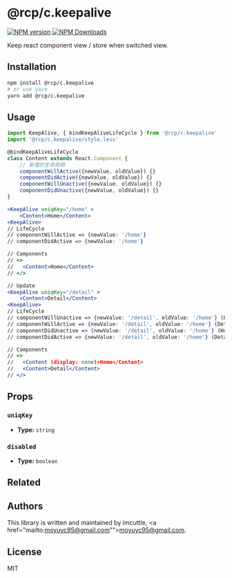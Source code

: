 # @rcp/c.keepalive

[![NPM version](https://img.shields.io/npm/v/@rcp/c.keepalive.svg?style=flat-square)](https://www.npmjs.com/package/@rcp/c.keepalive)
[![NPM Downloads](https://img.shields.io/npm/dm/@rcp/c.keepalive.svg?style=flat-square&maxAge=43200)](https://www.npmjs.com/package/@rcp/c.keepalive)

Keep react component view / store when switched view.

## Installation

```bash
npm install @rcp/c.keepalive
# or use yarn
yarn add @rcp/c.keepalive
```

## Usage

```jsx
import KeepAlive, { bindKeepAliveLifeCycle } from '@rcp/c.keepalive'
import '@rcp/c.keepalive/style.less'

@bindKeepAliveLifeCycle
class Content extends React.Component {
    // 新增的生命周期
    componentWillActive({newValue, oldValue}) {}
    componentDidActive({newValue, oldValue}) {}
    componentWillUnactive({newValue, oldValue}) {}
    componentDidUnactive({newValue, oldValue}) {}
}

<KeepAlive uniqKey="/home" >
    <Content>Home</Content>
<KeepAlive>
// LifeCycle
// componentWillActive => {newValue: '/home'}
// componentDidActive => {newValue: '/home'}

// Components
// <>
//   <Content>Home</Content>
// </>

// Update
<KeepAlive uniqKey="/detail" >
    <Content>Detail</Content>
<KeepAlive>
// LifeCycle
// componentWillUnactive => {newValue: '/detail', oldValue: '/home'} (Home)
// componentWillActive => {newValue: '/detail', oldValue: '/home'} (Detail)
// componentDidUnactive => {newValue: '/detail', oldValue: '/home'} (Home)
// componentDidActive => {newValue: '/detail', oldValue: '/home'} (Detail)

// Components
// <>
//   <Content (display: none)>Home</Content>
//   <Content>Detail</Content>
// </>
```

## Props

### `uniqKey`

- **Type:** `string`

### `disabled`

- **Type:** `boolean`

## Related

## Authors

This library is written and maintained by imcuttle, <a href="mailto:moyuyc95@gmail.com"">moyuyc95@gmail.com</a>.

## License

MIT
